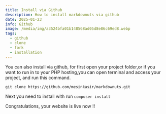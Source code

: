 ```yaml
---
title: Install via Github
description: How to install markdownuts via github
date: 2025-01-23
info: Github
image: /media/img/a3524bfa01b148568ad05d8e86c69ed8.webp
tags:
  - github
  - clone
  - fork
  - installation
---
```

You can also install via github, for first open your project folder,or if you want to run in to your PHP hosting,you can open terminal and access your project, and run this command.

```
git clone https://github.com/mesinkasir/markdownuts.git
```

Next you need to install with run `composer install`

Congratulations, your website is live now !!

